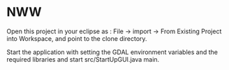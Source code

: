 # NWW
Open this project in your eclipse as : File -> import -> From Existing Project into Workspace, and point to the clone directory.

Start the application with setting the GDAL environment variables and the required libraries and start src/StartUpGUI.java main.
